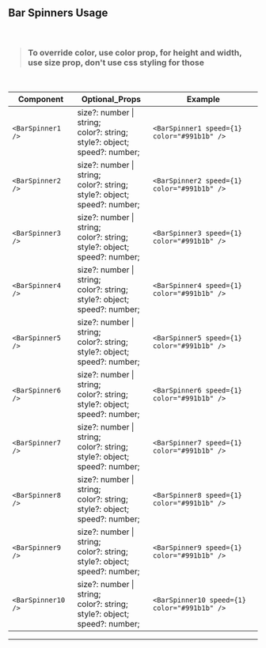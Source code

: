 ## Bar Spinners Usage

<br />

> ### To override **color**, use **color** prop, for **height** and **width**, use **size** prop, don't use css styling for those
</br >

|  Component  | Optional_Props | Example |
| ------------- | ------------- | ------------- |
| ```<BarSpinner1 />```  |  size?: number \| string;<br />color?: string;<br />style?: object;<br />speed?: number;  | ```<BarSpinner1 speed={1} color="#991b1b" />```  |
| ```<BarSpinner2 />```  |  size?: number \| string;<br />color?: string;<br />style?: object;<br />speed?: number;  | ```<BarSpinner2 speed={1} color="#991b1b" />```  |
| ```<BarSpinner3 />```  |  size?: number \| string;<br />color?: string;<br />style?: object;<br />speed?: number;  | ```<BarSpinner3 speed={1} color="#991b1b" />```  |
| ```<BarSpinner4 />```  |  size?: number \| string;<br />color?: string;<br />style?: object;<br />speed?: number;  | ```<BarSpinner4 speed={1} color="#991b1b" />```  |
| ```<BarSpinner5 />```  |  size?: number \| string;<br />color?: string;<br />style?: object;<br />speed?: number;  | ```<BarSpinner5 speed={1} color="#991b1b" />```  |
| ```<BarSpinner6 />```  |  size?: number \| string;<br />color?: string;<br />style?: object;<br />speed?: number;  | ```<BarSpinner6 speed={1} color="#991b1b" />```  |
| ```<BarSpinner7 />```  |  size?: number \| string;<br />color?: string;<br />style?: object;<br />speed?: number;  | ```<BarSpinner7 speed={1} color="#991b1b" />```  |
| ```<BarSpinner8 />```  |  size?: number \| string;<br />color?: string;<br />style?: object;<br />speed?: number;  | ```<BarSpinner8 speed={1} color="#991b1b" />```  |
| ```<BarSpinner9 />```  |  size?: number \| string;<br />color?: string;<br />style?: object;<br />speed?: number;  | ```<BarSpinner9 speed={1} color="#991b1b" />```  |
| ```<BarSpinner10 />```  |  size?: number \| string;<br />color?: string;<br />style?: object;<br />speed?: number;  | ```<BarSpinner10 speed={1} color="#991b1b" />```  |

----------------------